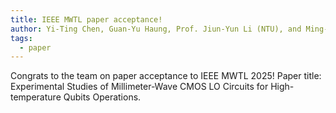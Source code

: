 ```yaml
---
title: IEEE MWTL paper acceptance!
author: Yi-Ting Chen, Guan-Yu Haung, Prof. Jiun-Yun Li (NTU), and Ming-Jui Lin (NTU)
tags:
  - paper
---
```


Congrats to the team on paper acceptance to IEEE MWTL 2025! Paper title: Experimental Studies of Millimeter-Wave CMOS LO Circuits for High-temperature Qubits Operations.
